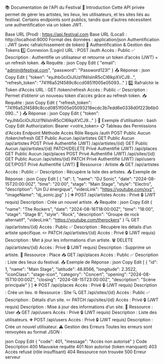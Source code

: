 📚 Documentation de l'API du Festival
🎯 Introduction
Cette API privée permet de gérer les artistes, les lieux, les utilisateurs, et les sites liés au festival.
Certains endpoints sont publics, tandis que d’autres nécessitent une authentification via un token JWT.

Base URL (Prod) : https://api.festival.com
Base URL (Local) : http://localhost:8000
Format des données : application/json
Authentification : JWT (avec rafraîchissement de token)
🔐 Authentification & Gestion des Tokens
1️⃣ Connexion (Login)
URL : POST /auth
Accès : Public ✅
Description : Authentifie un utilisateur et retourne un token d’accès (JWT) + un refresh token.
📥 Requête :
json
Copy
Edit
{
  "email": "admin@festival.com",
  "password": "Password123!"
}
📤 Réponse :
json
Copy
Edit
{
  "token": "eyJhbGciOiJIUzI1NiIsInR5cCI6IkpXVCJ9...",
  "refresh_token": "741f6a52f4589c8ccd0851f005e05093..."
}
2️⃣ Rafraîchir le Token d’Accès
URL : GET /token/refresh
Accès : Public ✅
Description : Permet d’obtenir un nouveau token d’accès grâce au refresh token.
📥 Requête :
json
Copy
Edit
{
  "refresh_token": "741f6a52f4589c8ccd0851f005e05093218ecdc3b7edd6e0338d0f223b6b0090..."
}
📤 Réponse :
json
Copy
Edit
{
  "token": "eyJhbGciOiJIUzI1NiIsInR5cCI6IkpXVCJ9..."
}
🚀 Exemple d’utilisation :
bash
Copy
Edit
Authorization: Bearer <votre_token>
📋 Tableau des Permissions d'Accès
Endpoint	Méthode	Accès	Rôle Requis
/auth	POST	Public	Aucun
/token/refresh	GET	Public	Aucun
/api/artistes	GET	Public	Aucun
/api/artistes	POST	Privé	Authentifié (JWT)
/api/artistes/{id}	GET	Public	Aucun
/api/artistes/{id}	PATCH/DELETE	Privé	Authentifié (JWT)
/api/places	GET	Public	Aucun
/api/places	POST	Privé	Authentifié (JWT)
/api/sites/{id}	GET	Public	Aucun
/api/sites/{id}	PATCH	Privé	Authentifié (JWT)
/api/users	GET/POST	Privé	Authentifié (JWT)
🎤 Ressource : Artiste
📥 GET /api/artistes
Accès : Public ✅
Description : Récupère la liste des artistes.
📤 Exemple de Réponse :
json
Copy
Edit
[
  {
    "id": 1,
    "name": "DJ Sonic",
    "date": "2024-08-15T20:00:00Z",
    "time": "20:00",
    "stage": "Main Stage",
    "style": "Electro",
    "description": "Un DJ énergique",
    "videoLink": "https://youtube.com/xyz",
    "imageName": "dj_sonic.jpg"
  }
]
➕ POST /api/artistes
Accès : Privé 🔒 (JWT requis)
Description : Crée un nouvel artiste.
📥 Requête :
json
Copy
Edit
{
  "name": "The Rockers",
  "date": "2024-08-16T18:00:00Z",
  "time": "18:00",
  "stage": "Stage B",
  "style": "Rock",
  "description": "Groupe de rock alternatif",
  "videoLink": "https://youtube.com/therockers"
}
🔍 GET /api/artistes/{id}
Accès : Public ✅
Description : Récupère les détails d’un artiste spécifique.
✏️ PATCH /api/artistes/{id}
Accès : Privé 🔒 (JWT requis)
Description : Met à jour les informations d’un artiste.
🗑️ DELETE /api/artistes/{id}
Accès : Privé 🔒 (JWT requis)
Description : Supprime un artiste.
📍 Ressource : Place
📥 GET /api/places
Accès : Public ✅
Description : Liste des lieux du festival.
📤 Exemple de Réponse :
json
Copy
Edit
[
  {
    "id": 1,
    "name": "Main Stage",
    "latitude": 48.8566,
    "longitude": 2.3522,
    "iconClass": "stage-icon",
    "category": "Concert",
    "opening": "2024-08-15T10:00:00Z",
    "closing": "2024-08-15T23:00:00Z",
    "description": "Scène principale"
  }
]
➕ POST /api/places
Accès : Privé 🔒 (JWT requis)
Description : Crée un lieu.
🌐 Ressource : Site
🔍 GET /api/sites/{id}
Accès : Public ✅
Description : Détails d’un site.
✏️ PATCH /api/sites/{id}
Accès : Privé 🔒 (JWT requis)
Description : Mise à jour des informations d’un site.
👥 Ressource : User
📥 GET /api/users
Accès : Privé 🔒 (JWT requis)
Description : Liste des utilisateurs.
➕ POST /api/users
Accès : Privé 🔒 (JWT requis)
Description : Crée un nouvel utilisateur.
⚠️ Gestion des Erreurs
Toutes les erreurs sont renvoyées au format JSON :

json
Copy
Edit
{
  "code": 401,
  "message": "Accès non autorisé"
}
Code	Description
400	Mauvaise requête
401	Non autorisé (token manquant)
403	Accès refusé (rôle insuffisant)
404	Ressource non trouvée
500	Erreur serveur
